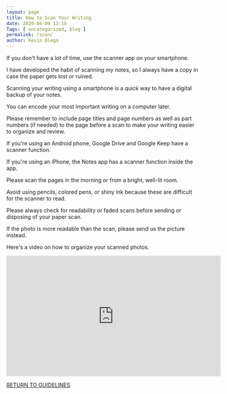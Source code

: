 ```yaml
--- 
layout: page 
title: How to Scan Your Writing
date: 2020-06-09 13:15
Tags: [ uncategorized, blog ]
permalink: /scan/ 
author: Kevin Olega 
--- 
```


If you don't have a lot of time, use the scanner app on your smartphone.

I have developed the habit of scanning my notes, so I always have a copy in case the paper gets lost or ruined.

Scanning your writing using a smartphone is a quick way to have a digital backup of your notes.

You can encode your most important writing on a computer later.

Please remember to include page titles and page numbers as well as part numbers (if needed) to the page before a scan to make your writing easier to organize and review.

If you're using an Android phone, Google Drive and Google Keep have a scanner function.

If you're using an iPhone, the Notes app has a scanner function inside the app.

Please scan the pages in the morning or from a bright, well-lit room.

Avoid using pencils, colored pens, or shiny ink because these are difficult for the scanner to read.

Please always check for readability or faded scans before sending or disposing of your paper scan.

If the photo is more readable than the scan, please send us the picture instead.

Here's a video on how to organize your scanned photos.

<iframe width="560" height="315" src="https://www.youtube.com/embed/a2n2JTsirrc" frameborder="0" allow="accelerometer; autoplay; encrypted-media; gyroscope; picture-in-picture" allowfullscreen></iframe>

<a href="https://callcentertrainingtips.com/6webguide/" class="button focus">RETURN TO GUIDELINES</a>
